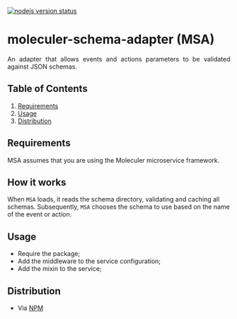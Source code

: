 [![nodejs version status](https://img.shields.io/badge/NodeJS-8.x.x-green.svg?style=flat-square)]()

# moleculer-schema-adapter (MSA)

<p align="justify">An adapter that allows events and actions parameters to be validated against JSON schemas.</p>

## Table of Contents

  1. [Requirements](#requirements)
  2. [Usage](#usage)
  3. [Distribution](#distribution)

## Requirements

MSA assumes that you are using the Moleculer microservice framework.

## How it works

When `MSA` loads, it reads the schema directory, validating and caching all schemas. Subsequently, `MSA` chooses the schema to use based on the name of the event or action.

## Usage

- Require the package;
- Add the middleware to the service configuration;
- Add the mixin to the service;

## Distribution

- Via [NPM](https://www.npmjs.com/package/@wrecking-ball-software/moleculer-schema-adapter)
